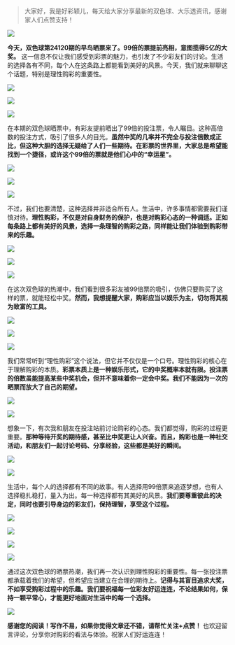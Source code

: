 > 大家好，我是好彩颖儿，每天给大家分享最新的双色球、大乐透资讯，感谢家人们点赞支持！


![](https://cdn.jsdelivr.net/gh/wangwenjie1314/PicCDN/2024-7-11/1720660897499-image.png)


**今天，双色球第24120期的早鸟晒票来了。99倍的票提前亮相，意图揽得5亿的大奖。** 这一信息不仅让我们感受到彩票的魅力，也引发了不少彩友们的讨论。生活的选择各有不同，每个人在这条路上都能看到美好的风景。今天，我们就来聊聊这个话题，特别是理性购彩的重要性。


![](https://cdn.jsdelivr.net/gh/wangwenjie1314/PicCDN/2024-10-20/1729381945959-image.png)

![](https://cdn.jsdelivr.net/gh/wangwenjie1314/PicCDN/2024-10-20/1729381952057-image.png)


![](https://cdn.jsdelivr.net/gh/wangwenjie1314/PicCDN/2024-10-20/1729381826235-image.png)


在本期的双色球晒票中，有彩友提前晒出了99倍的投注票，令人瞩目。这种高倍数的投注方式，吸引了很多人的目光。**虽然中奖的几率并不完全与投注倍数成正比，但这种大胆的选择无疑给了人们一些期待。在彩票的世界里，大家总是希望能找到一个捷径，或许这个99倍的票就是他们心中的“幸运星”。**


![](https://cdn.jsdelivr.net/gh/wangwenjie1314/PicCDN/2024-10-20/1729381835521-image.png)

![](https://cdn.jsdelivr.net/gh/wangwenjie1314/PicCDN/2024-10-20/1729381843959-image.png)


![](https://cdn.jsdelivr.net/gh/wangwenjie1314/PicCDN/2024-10-20/1729381906440-image.png)


不过，我们也要清楚，这种选择并非适合所有人。生活中，许多事情都需要我们谨慎对待。**理性购彩，不仅是对自身财务的保护，也是对购彩心态的一种调适。正如每条路上都有美好的风景，选择一条理智的购彩之路，同样能让我们体验到购彩带来的乐趣。**


![](https://cdn.jsdelivr.net/gh/wangwenjie1314/PicCDN/2024-10-20/1729381895522-image.png)

![](https://cdn.jsdelivr.net/gh/wangwenjie1314/PicCDN/2024-10-20/1729381885977-image.png)

![](https://cdn.jsdelivr.net/gh/wangwenjie1314/PicCDN/2024-10-20/1729381724686-image.png)



在这次双色球的热潮中，我们看到很多彩友被99倍票的吸引，仿佛只要购买了这样的票，就能轻松中奖。**然而，我想提醒大家，购彩应当以娱乐为主，切勿将其视为致富的工具。**


![](https://cdn.jsdelivr.net/gh/wangwenjie1314/PicCDN/2024-10-20/1729381995017-image.png)

![](https://cdn.jsdelivr.net/gh/wangwenjie1314/PicCDN/2024-10-20/1729381991095-image.png)

![](https://cdn.jsdelivr.net/gh/wangwenjie1314/PicCDN/2024-10-20/1729381987463-image.png)


我们常常听到“理性购彩”这个说法，但它并不仅仅是一个口号。理性购彩的核心在于理解购彩的本质。**彩票本质上是一种娱乐形式，它的中奖概率本就有限。投注票的倍数虽能提高某些中奖机会，但并不意味着你一定会中奖。我们不能因为一次的晒票而放大了自己的期望。**


![](https://cdn.jsdelivr.net/gh/wangwenjie1314/PicCDN/2024-10-20/1729381981063-image.png)

![](https://cdn.jsdelivr.net/gh/wangwenjie1314/PicCDN/2024-10-20/1729381977001-image.png)


想象一下，有次我和朋友在投注站前讨论购彩的心态。我们都觉得，购彩的过程更重要。**那种等待开奖的期待感，甚至比中奖更让人兴奋。而且，购彩也是一种社交活动，和朋友们一起讨论号码、分享经验，这些都是美好的瞬间。**


![](https://cdn.jsdelivr.net/gh/wangwenjie1314/PicCDN/2024-10-20/1729381973170-image.png)

![](https://cdn.jsdelivr.net/gh/wangwenjie1314/PicCDN/2024-10-20/1729381968081-image.png)


生活中，每个人的选择都有不同的故事。有人选择用99倍票来追逐梦想，也有人选择稳扎稳打，量入为出。每一种选择都有其美好的风景。**我们要尊重彼此的决定，同时也要引导身边的彩友们，保持理智，享受这个过程。**


![](https://cdn.jsdelivr.net/gh/wangwenjie1314/PicCDN/2024-10-20/1729381962085-image.png)

![](https://cdn.jsdelivr.net/gh/wangwenjie1314/PicCDN/2024-10-20/1729381933698-image.png)

![](https://cdn.jsdelivr.net/gh/wangwenjie1314/PicCDN/2024-10-20/1729381928124-image.png)

![](https://cdn.jsdelivr.net/gh/wangwenjie1314/PicCDN/2024-10-20/1729381919256-image.png)


通过这次双色球的晒票热潮，我们再一次认识到理性购彩的重要性。每一张投注票都承载着我们的希望，但希望应当建立在合理的期待上。**记得与其盲目追求大奖，不如享受购彩过程中的乐趣。我们要祝福每一位彩友好运连连，不论结果如何，保持一颗平常心，才能更好地面对生活中的每一个选择。**


![](https://cdn.jsdelivr.net/gh/wangwenjie1314/PicCDN/2024-10-20/1729381699469-image.png)

**感谢您的阅读！写作不易，如果你觉得文章还不错，请帮忙关注+点赞！** 也欢迎留言评论，分享你对购彩的看法与体验。祝家人们好运连连！


